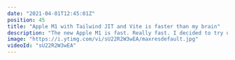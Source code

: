 ```yaml
---
date: "2021-04-01T12:45:01Z"
position: 45
title: "Apple M1 with Tailwind JIT and Vite is faster than my brain"
description: "The new Apple M1 is fast. Really fast. I decided to try using Vite and the new Tailwind JIT together to see how fast the developer experience can actually get.\n\nConclusion: it's so fast my brain melted...\n\nThe future is bright for front-end developers. New hardware and software is coming out now that is changing the game.\n\nFollow me here:\nWebsite: https://timbenniks.dev\nTwitter: https://twitter.com/timbenniks\nGithub: https://github.com/timbenniks"
image: "https://i.ytimg.com/vi/sU22R2W3wEA/maxresdefault.jpg"
videoId: "sU22R2W3wEA"
---
```


